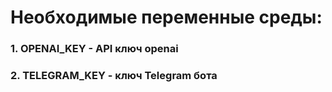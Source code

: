 # Необходимые переменные среды:

### 1. **OPENAI_KEY** - API ключ openai
### 2. **TELEGRAM_KEY** - ключ Telegram бота